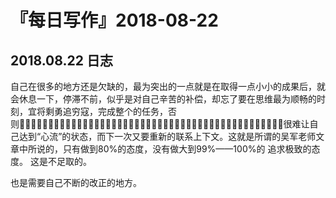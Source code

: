 # 『每日写作』2018-08-22
## 2018.08.22  日志

自己在很多的地方还是欠缺的，最为突出的一点就是在取得一点小小的成果后，就会休息一下，停滞不前，似乎是对自己辛苦的补偿，却忘了要在思维最为顺畅的时刻，宜将剩勇追穷寇，完成整个的任务，否则很难让自己达到“心流”的状态，而下一次又要重新的联系上下文。这就是所谓的吴军老师文章中所说的，只有做到80%的态度，没有做大到99%——100%的 追求极致的态度。
这是不足取的。

也是需要自己不断的改正的地方。
